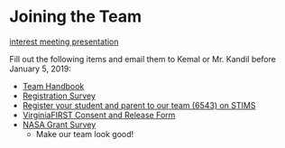 # Joining the Team
[interest meeting presentation](https://docs.google.com/presentation/d/1jORIW2zi28NhY4CeVY4BHvcTujsZN-_tVR4yvmJcdmk/edit?usp=sharing)

Fill out the following items and email them to Kemal or Mr. Kandil before January 5, 2019:
 - [Team Handbook](https://drive.google.com/open?id=1yUGW8bFUqxjCffJvh1r8HIgCFkzlduIe)
 - [Registration Survey](https://goo.gl/forms/pfza47kPGWw3RVpS2)
 - [Register your student and parent to our team (6543) on STIMS](https://firstinspires.org)
 - [VirginiaFIRST Consent and Release Form](https://www.firstchesapeake.org/first-programs/frc/consent)
 - [NASA Grant Survey](https://frc-grants.arc.nasa.gov/rcs/survey/entrance.php?year=2019)
     - Make our team look good!
